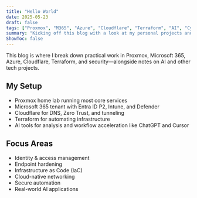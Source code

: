 ```yaml
---
title: "Hello World"
date: 2025-05-23
draft: false
tags: ["Proxmox", "M365", "Azure", "Cloudflare", "Terraform", "AI", "Cybersecurity", "ChatGPT"]
summary: "Kicking off this blog with a look at my personal projects and what I’ll be writing about."
ShowToc: false
---
```


This blog is where I break down practical work in Proxmox, Microsoft 365, Azure, Cloudflare, Terraform, and security—alongside notes on AI and other tech projects.

## My Setup

- Proxmox home lab running most core services
- Microsoft 365 tenant with Entra ID P2, Intune, and Defender
- Cloudflare for DNS, Zero Trust, and tunneling
- Terraform for automating infrastructure
- AI tools for analysis and workflow acceleration like ChatGPT and Cursor

## Focus Areas

- Identity & access management
- Endpoint hardening
- Infrastructure as Code (IaC)
- Cloud-native networking
- Secure automation
- Real-world AI applications